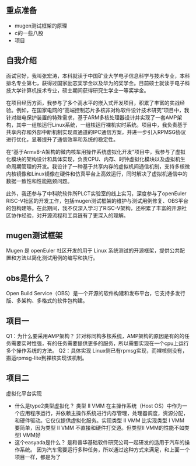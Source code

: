 ## 重点准备
- mugen测试框架的原理
- c的一些八股
- 项目
  
## 自我介绍

面试官好，我叫张宏涛，本科就读于中国矿业大学电子信息科学与技术专业，本科排名专业第七，获得过国家励志奖学金以及华为的奖学金。目前硕士就读于电子科技大学计算机技术专业，硕士期间获得研究生学业一等奖学金。

在项目经历方面，我参与了多个高水平的嵌入式开发项目，积累了丰富的实战经验。例如，在国家电网的“高端控制芯片多核非对称软件设计技术研究”项目中，我针对继电保护装置的特殊需求，基于ARM多核处理器设计并实现了一套AMP架构，其中一组核运行Linux系统，一组核运行裸机实时系统。项目中，我负责基于共享内存和外部中断机制实现双通道的IPC通信方案，并进一步引入RPMSG协议进行优化，显著提升了通信效率和系统的稳定性。

在“基于Armv8-A架构的微内核车用操作系统虚拟化开发”项目中，我参与了虚拟化模块的架构设计和具体实现，负责CPU、内存、时钟虚拟化模块以及虚拟机生命周期管理的开发。我设计了一种基于共享内存的虚拟机间通信机制，支持多核微内核镜像和Linux镜像在硬件和仿真平台上高效运行，同时解决了虚拟机通信中的数据一致性和性能瓶颈问题。
  
此外，我还参与了中科院软件所PLCT实验室的线上实习，深度参与了openEuler RISC-V社区的开发工作，包括mugen测试框架的维护与测试用例修复、OBS平台的包构建等。在此期间，我不仅深入学习了RISC-V架构，还积累了丰富的开源社区协作经验，对开源流程和工具链有了更深入的理解。

  

## mugen测试框架

Mugen 是 openEuler 社区开发的用于 Linux 系统测试的开源框架，提供公共配置和方法以简化测试用例的编写和执行。


## obs是什么？
Open Build Service（OBS）是一个开源的软件构建和发布平台，它支持多发行版、多架构、多格式的软件包构建。



## 项目一
Q1：为什么要采用AMP架构？
非对称同构多核系统，AMP架构的原因是有的的任务需要实时性强，有的任务需要提供更多的服务，所以需要实现在一个cpu上运行多个操作系统的方法。
Q2：具体实现
Linux侧已有rpmsg实现，而裸核侧没有，搬运rpmsg-lite到裸核实现该机制。



## 项目二
虚拟化平台实现

- 什么是type2类型虚拟化？
类型 II VMM 在主操作系统（Host OS）中作为一个应用程序运行，并依赖主操作系统进行内存管理，处理器调度，资源分配，和硬件驱动。它仅仅提供虚拟化服务。实现类型 II VMM 比实现类型 I VMM 要简单，因为类型 II VMM 不直接和硬件打交道。但类型II VMM的性能不如类型I VMM好
- 这个easyada是什么？
是和普华基础软件研究公司一起研发的适用于汽车的操作系统。
因为汽车需要运行多种任务，所以通过这种方式来满足，和上面一个项目一样，都是为了




  

  

  
